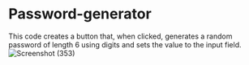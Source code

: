 # Password-generator
This code creates a button that, when clicked, generates a random password of length 6 using digits and sets the value to the input field.
![Screenshot (353)](https://user-images.githubusercontent.com/120880469/215264158-bd1de371-9db2-44d8-8359-1ad73c2a9ad5.png)
